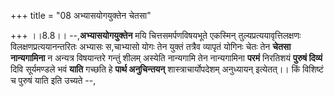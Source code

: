 +++
title = "08 अभ्यासयोगयुक्तेन चेतसा"

+++
।।8.8।। --,**अभ्यासयोगयुक्तेन** मयि चित्तसमर्पणविषयभूते एकस्मिन्
तुल्यप्रत्ययावृत्तिलक्षणः विलक्षणप्रत्ययानन्तरितः अभ्यासः स,चाभ्यासो
योगः तेन युक्तं तत्रैव व्यापृतं योगिनः चेतः तेन **चेतसा नान्यगामिना** न
अन्यत्र विषयान्तरे गन्तुं शीलम् अस्येति नान्यगामि तेन नान्यगामिना
**परमं** निरतिशयं **पुरुषं दिव्यं** दिवि सूर्यमण्डले भवं **याति** गच्छति
हे **पार्थ अनुचिन्तयन्** शास्त्राचार्योपदेशम् अनुध्यायन् इत्येतत्।। किं
विशिष्टं च पुरुषं याति इति उच्यते --,
